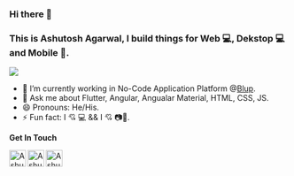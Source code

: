 ### Hi there 👋
  
### This is Ashutosh Agarwal, I build things for Web 💻, Dekstop 💻 and Mobile 📱.

![](https://komarev.com/ghpvc/?username=ashutosh2014&style=flat-square)


- 🔭 I’m currently working in  No-Code Application Platform @[Blup](https://blup.in/).
- 💬 Ask me about Flutter, Angular, Angualar Material, HTML, CSS, JS.
- 😄 Pronouns: He/His.
- ⚡ Fun fact: I 💘 💻 && I 💘 📷🎥.


**Get In Touch** 

&nbsp; &nbsp; &nbsp; <a href="https://www.linkedin.com/in/ashutosh-a-775804119/">
  <img align="left" alt="Ashutosh's Linkdein" width="30px" src="https://img.icons8.com/fluent/48/000000/linkedin.png" />
</a>
<a href="https://stackoverflow.com/users/10201516/ashu-agarwal">
  <img align="left" alt="Ashutosh's StackOverflow" width="30px" src="https://img.icons8.com/color/48/000000/stackoverflow.png" />
</a>
<a href="https://twitter.com/as_uto">
  <img align="left" alt="Ashutosh's Twitter" width="30px" src="https://img.icons8.com/color/48/000000/twitter--v1.png" />
</a>

<br/>
